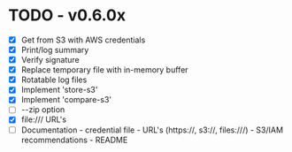 # TODO - v0.6.0x

- [x] Get from S3 with AWS credentials
- [x] Print/log summary 
- [x] Verify signature
- [x] Replace temporary file with in-memory buffer
- [x] Rotatable log files
- [x] Implement 'store-s3'
- [x] Implement 'compare-s3'
- [ ] --zip option
- [x] file:/// URL's
- [ ] Documentation
      - credential file
      - URL's (https://, s3://, files:///)
      - S3/IAM recommendations
      - README